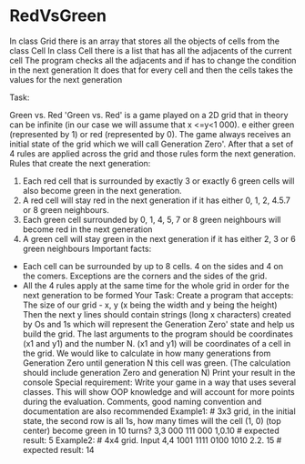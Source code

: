 # RedVsGreen
In class Grid there is an array that stores all the objects of cells from the class Cell
In class Cell there is a list that has all the adjacents of the current cell
The program checks all the adjacents and if has to change the condition in the next generation
It does that for every cell and then the cells takes the values for the next generation 


Task: 

Green vs. Red
'Green vs. Red' is a game played on a 2D grid that in theory can be infinite (in our case we will assume that x <=y<1 000).
e either green (represented by 1) or red (represented by 0). The game always receives an initial state of the grid which we will call Generation Zero'. After that a set of 4 rules are applied across the grid and those rules form the next generation.
Rules that create the next generation:
1. Each red cell that is surrounded by exactly 3 or exactly 6 green cells will also become green in the next generation.
2. A red cell will stay red in the next generation if it has either 0, 1, 2, 4.5.7 or 8 green neighbours.
3. Each green cell surrounded by 0, 1, 4, 5, 7 or 8 green neighbours will become red in the next generation
4. A green cell will stay green in the next generation if it has either 2, 3 or 6 green neighbours
Important facts:
- Each cell can be surrounded by up to 8 cells. 4 on the sides and 4 on the comers. Exceptions are the corners and the sides of the grid.
- All the 4 rules apply at the same time for the whole grid in order for the next generation to be formed
Your Task:
Create a program that accepts: The size of our grid - x, y (x being the width and y being the height)
Then the next y lines should contain strings (long x characters) created by Os and 1s which will represent the Generation Zero' state and help us build the grid.
The last arguments to the program should be coordinates (x1 and y1) and the number N.
(x1 and y1) will be coordinates of a cell in the grid. We would like to calculate in how many generations from Generation Zero until generation N this cell was green. (The calculation should include generation Zero and generation N)
Print your result in the console
Special requirement: Write your game in a way that uses several classes. This will show OOP knowledge and will account for more points during the evaluation. Comments, good naming convention and documentation are also recommended
Example1: # 3x3 grid, in the initial state, the second row is all 1s, how many times will the cell (1, 0) (top center) become green in 10 turns? 3,3 000 111 000 1,0.10 # expected result: 5
Example2: # 4x4 grid. Input 4,4 1001 1111 0100 1010 2.2. 15 # expected result: 14


